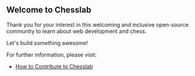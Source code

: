 ## Welcome to Chesslab

Thank you for your interest in this welcoming and inclusive open-source community to learn about web development and chess.

Let's build something awesome!

For further information, please visit:

- [How to Contribute to Chesslab](https://medium.com/geekculture/how-to-contribute-to-chesslab-cca73fefaf70)
